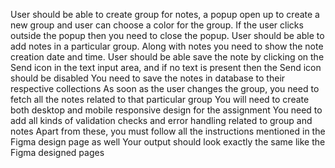 User should be able to create group for notes, a popup open up to create a new group and user can choose a color for the group. If the user clicks outside the popup then you need to close the popup. 
User should be able to add notes in a particular group. Along with notes you need to show the note creation date and  time.
User should be able save the note by clicking on the Send icon in the text input area, and if no text is present then the Send icon should be disabled
You need to save the notes in database to their respective collections
As soon as the user changes the group, you need to fetch all the notes related to that particular group
You will need to create both desktop and mobile responsive design for the assignment
You need to add all kinds of validation checks and error handling related to group and notes
Apart from these, you must follow all the instructions mentioned in the Figma design page as well
Your output should look exactly the same like the Figma designed pages




